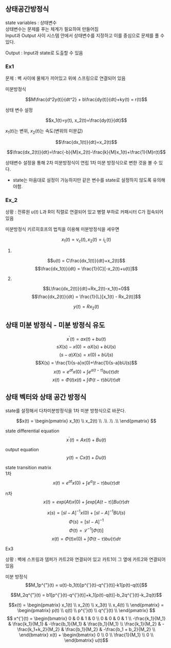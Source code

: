 ## 상태공간방정식
state variables : 상태변수  
상태변수는 문제를 푸는 체계가 필요하여 만들어짐  
Input과 Output 사이 시스템 안에서 상태변수를 지정하고 이를 중심으로 문제를 풀 수 있다.  

Output : Input과 state로 도출할 수 있음

### Ex1
문제 : 벽 사이에 물체가 끼어있고 위에 스프링으로 연결되어 있음  
  
미분방정식  

$$M\frac{d^2y(t)}{dt^2} + b\frac{dy(t)}{dt}+ky(t) = r(t)$$  

상태 변수 설정

$$x_1(t)=y(t), x_2(t)=\frac{dy(t)}{dt}$$  

$x_1(t)$는 변위, $x_2(t)$는 속도(변위의 미분값)

$$\frac{dx_1(t)}{dt}=x_2(t)$$

$$\frac{dx_2(t)}{dt}=\frac{-b}{M}x_2(t)-\frac{k}{M}x_1(t)+\frac{1}{M}r(t)$$

상태변수 설정을 통해 2차 미분방정식이 연립 1차 미분 방정식으로 변한 것을 볼 수 있다.

* state는 마음대로 설정이 가능하지만 같은 변수를 state로 설정하지 않도록 유의해야함.

### Ex_2
상황 : 전류원 $u(t)$ L과 R이 직렬로 연결되어 있고 병렬 부하로 커패시터 C가 접속되어 있음



미분방정식
키르히호프의 법칙을 이용해 미분방정식을 세우면

$$x_1(t)=v_c(t), x_2(t) = i_L(t)$$

1.
$$u(t) = C\frac{dx_1(t)}{dt}+x_2(t)$$
$$\frac{dx_1(t)}{dt} = \frac{1}{C}[-x_2(t)+u(t)]$$

2.
$$L\frac{dx_2(t)}{dt}+Rx_2(t)-x_1(t)=0$$
$$\frac{dx_2(t)}{dt} = \frac{1}{L}[x_1(t) - Rx_2(t)]$$

$$y(t) = Rx_2(t)$$

## 상태 미분 방정식 - 미분 방정식 유도

$$x^{'}(t)=ax(t)+bu(t)$$
$$sX(s)-x(0) = aX(s) + bU(s)$$
$$(s-a)X(s) = x(0) + bU(s)$$
$$X(s) = \frac{1}{s-a}x(0)+\frac{1}{s-a}bU(s)$$
$$x(t) = e^{at}x(0) + \int{e^{a(t-\tau)}}bu(\tau)d\tau$$
$$x(t) = \Phi(t)x(t)+\int{\Phi(t-\tau)}bU(\tau)dt$$


## 상태 벡터와 상태 공간 방정식

state를 설정해서 다차미분방정식을 1차 미분 방청식으로 바꾼다.

$$x(t) = \begin{pmatrix}
x_1(t) \\
x_2(t) \\
.\\
.\\
.\\
\end{pmatrix}
$$

state differential equation
$$x^{'}(t) = Ax(t) + Bu(t)$$

output equation
$$y(t) = Cx(t) + Du(t)$$

state transition matrix  
1차  
$$x(t) = e^{at}x(0) + \int{e^a(t-\tau)}bu(\tau)dt$$

n차  
$$x(t) = exp(At)x(0) + \int{exp[A(t-\tau)]}Bu(\tau)d\tau$$

$$x(s) = [sI-A]^{-1}x(0) + [sI-A]^{-1}BU(s)$$
$$\Phi(s) = [sI-A]^{-1}$$
$$\Phi(t) = \mathcal{L}^{-1}[\Phi(t)]$$
$$x(t) = \Phi(t)x(0)+\int{\Phi(t-\tau)}bu(\tau)d\tau$$

Ex3

상황 : 벽에 스프링과 뎀퍼가 카트2와 연결되어 있고 카트1이 그 옆에 카트2와 연결되어 있음  

미분 방정식  
$$M_1p^{"}(t) = u(t)-b_1(t)[p^{'}(t)-q^{'}(t)]-k1[p(t)-q(t)]$$  

$$M_2q^{"}(t) = b1[p^{'}(t)-q^{'}(t)]+k_1[p(t)-q(t)]-b_2q^{'}(t)-k_2q(t)$$

$$x(t) = \begin{pmatrix}
x_1(t) \\
x_2(t) \\
x_3(t) \\
x_4(t) \\
\end{pmatrix}
= \begin{pmatrix}
p(t) \\
q(t) \\
p^{'}(t) \\
q^{'}(t) \\
\end{pmatrix}
$$
$$
x^{'}(t) = \begin{bmatrix}
0 & 0 & 1 & 0 \\
0 & 0 & 0 & 1 \\
-\frac{k_1}{M_1} & \frac{k_1}{M_1} & -\frac{b_1}{M_1} & \frac{b_1}{M_1} \\
\frac{k_1}{M_2} & -\frac{k_1+k_2}{M_2} & \frac{b_1}{M_2} & -\frac{b_1 + b_2}{M_2} \\
\end{bmatrix}
x(t)
+ 
\begin{bmatrix}
0 \\
0 \\
\frac{1}{M_1} \\
0 \\
\end{bmatrix}
u(t)$$
